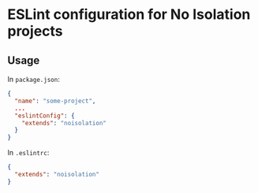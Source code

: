 # ESLint configuration for No Isolation projects

## Usage

In `package.json`:

``` JSON
{
  "name": "some-project",
  ...
  "eslintConfig": {
    "extends": "noisolation"
  }
}
```

In `.eslintrc`:

``` JSON
{
  "extends": "noisolation"
}
```
